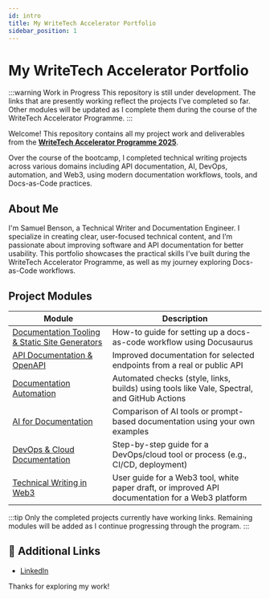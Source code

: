```yaml
---
id: intro
title: My WriteTech Accelerator Portfolio
sidebar_position: 1
---
```


# My WriteTech Accelerator Portfolio

:::warning Work in Progress
This repository is still under development. The links that are presently working reflect the projects I’ve completed so far. Other modules will be updated as I complete them during the course of the WriteTech Accelerator Programme.
:::

Welcome! This repository contains all my project work and deliverables from the **[WriteTech Accelerator Programme 2025](https://writetechhub.org/accelerator-program/)**.

Over the course of the bootcamp, I completed technical writing projects across various domains including API documentation, AI, DevOps, automation, and Web3, using modern documentation workflows, tools, and Docs-as-Code practices.

## About Me

I'm Samuel Benson, a Technical Writer and Documentation Engineer. I specialize in creating clear, user-focused technical content, and I’m passionate about improving software and API documentation for better usability. This portfolio showcases the practical skills I’ve built during the WriteTech Accelerator Programme, as well as my journey exploring Docs-as-Code workflows.

## Project Modules

| Module | Description |
|--------|-------------|
| [Documentation Tooling & Static Site Generators](/docs/documentation-tooling/intro) | How-to guide for setting up a docs-as-code workflow using Docusaurus |
| [API Documentation & OpenAPI](/docs/api-documentation/intro) | Improved documentation for selected endpoints from a real or public API |
| [Documentation Automation](/docs/docs-automation/intro) | Automated checks (style, links, builds) using tools like Vale, Spectral, and GitHub Actions |
| [AI for Documentation](/docs/ai-documentation/README) | Comparison of AI tools or prompt-based documentation using your own examples |
| [DevOps & Cloud Documentation](/docs/devops-cloud-documentation/overview) | Step-by-step guide for a DevOps/cloud tool or process (e.g., CI/CD, deployment) |
| [Technical Writing in Web3](/docs/web3/getting-started) | User guide for a Web3 tool, white paper draft, or improved API documentation for a Web3 platform |
  
  :::tip
  Only the completed projects currently have working links. Remaining modules will be added as I continue progressing through the program.
  :::


## 🔗 Additional Links

- [LinkedIn](https://www.linkedin.com/in/samuelbenso)

Thanks for exploring my work!